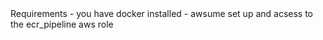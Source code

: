 <section>
Requirements
- you have docker installed
- awsume set up and acsess to the ecr_pipeline aws role
</section>
